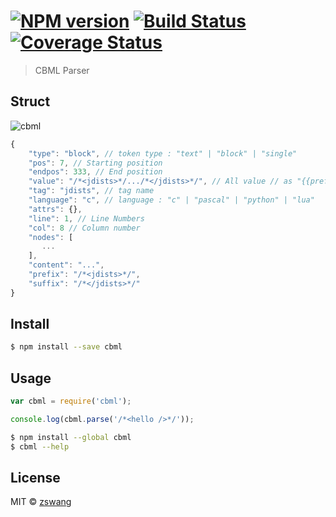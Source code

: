 # [![NPM version][npm-image]][npm-url] [![Build Status][travis-image]][travis-url] [![Coverage Status][coverage-image]][coverage-url]

> CBML Parser

## Struct

![cbml](https://cloud.githubusercontent.com/assets/536587/8889268/b5f8a5aa-3305-11e5-8f3d-6af1ccbf1474.png)

```js
{
    "type": "block", // token type : "text" | "block" | "single"
    "pos": 7, // Starting position
    "endpos": 333, // End position
    "value": "/*<jdists>*/.../*</jdists>*/", // All value // as "{{prefix}}" + "{{content}}" + "{{suffix}}"
    "tag": "jdists", // tag name
    "language": "c", // language : "c" | "pascal" | "python" | "lua"
    "attrs": {},
	"line": 1, // Line Numbers
	"col": 8 // Column number
    "nodes": [
       ...
    ],
	"content": "...",
	"prefix": "/*<jdists>*/",
	"suffix": "/*</jdists>*/"
}
```

## Install

```sh
$ npm install --save cbml
```

## Usage

```js
var cbml = require('cbml');

console.log(cbml.parse('/*<hello />*/'));
```

```sh
$ npm install --global cbml
$ cbml --help
```

## License

MIT © [zswang](http://weibo.com/zswang)

[npm-url]: https://npmjs.org/package/cbml
[npm-image]: https://badge.fury.io/js/cbml.svg
[travis-url]: https://travis-ci.org/cbml/cbmljs
[travis-image]: https://travis-ci.org/cbml/cbmljs.svg?branch=master
[coverage-url]: https://coveralls.io/github/cbml/cbmljs?branch=master
[coverage-image]: https://coveralls.io/repos/cbml/cbmljs/badge.svg?branch=master&service=github
